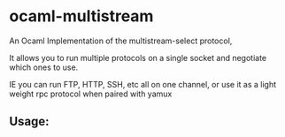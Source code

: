 # ocaml-multistream


An Ocaml Implementation of the multistream-select protocol,

It allows you to run multiple protocols on a single socket and negotiate which ones to use. 

IE you can run FTP, HTTP, SSH, etc all on one channel, or use it as a light weight rpc protocol when paired with yamux 


## Usage:

```
```